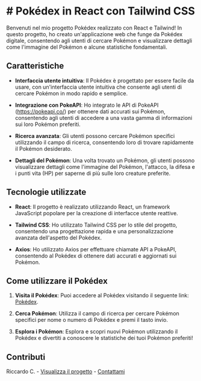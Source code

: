 <h1> # Pokédex in React con Tailwind CSS </h1>

Benvenuti nel mio progetto Pokédex realizzato con React e Tailwind! In questo progetto, ho creato un'applicazione web che funge da Pokédex digitale, consentendo agli utenti di cercare Pokémon e visualizzare dettagli come l'immagine del Pokémon e alcune statistiche fondamentali.

## Caratteristiche

- **Interfaccia utente intuitiva**: Il Pokédex è progettato per essere facile da usare, con un'interfaccia utente intuitiva che consente agli utenti di cercare Pokémon in modo rapido e semplice.

- **Integrazione con PokeAPI**: Ho integrato le API di PokeAPI (https://pokeapi.co/) per ottenere dati accurati sui Pokémon, consentendo agli utenti di accedere a una vasta gamma di informazioni sui loro Pokémon preferiti.

- **Ricerca avanzata**: Gli utenti possono cercare Pokémon specifici utilizzando il campo di ricerca, consentendo loro di trovare rapidamente il Pokémon desiderato.

- **Dettagli del Pokémon**: Una volta trovato un Pokémon, gli utenti possono visualizzare dettagli come l'immagine del Pokémon, l'attacco, la difesa e i punti vita (HP) per saperne di più sulle loro creature preferite.

## Tecnologie utilizzate

- **React**: Il progetto è realizzato utilizzando React, un framework JavaScript popolare per la creazione di interfacce utente reattive.

- **Tailwind CSS**: Ho utilizzato Tailwind CSS per lo stile del progetto, consentendo una progettazione rapida e una personalizzazione avanzata dell'aspetto del Pokédex.

- **Axios**: Ho utilizzato Axios per effettuare chiamate API a PokeAPI, consentendo al Pokédex di ottenere dati accurati e aggiornati sui Pokémon.

## Come utilizzare il Pokédex

1. **Visita il Pokédex**: Puoi accedere al Pokédex visitando il seguente link: [Pokédex](https://pokedexriccardoc.netlify.app).

2. **Cerca Pokémon**: Utilizza il campo di ricerca per cercare Pokémon specifici per nome o numero di Pokédex e premi il tasto invio.

3. **Esplora i Pokémon**: Esplora e scopri nuovi Pokémon utilizzando il Pokédex e divertiti a conoscere le statistiche dei tuoi Pokémon preferiti!

## Contributi

Riccardo C. - [Visualizza il progetto](https://pokedexriccardoc.netlify.app) - [Contattami](mailto:riccardo1918@live.it)
